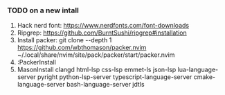 ### TODO on a new intall
1. Hack nerd font: https://www.nerdfonts.com/font-downloads
2. Ripgrep: https://github.com/BurntSushi/ripgrep#installation
3. Install packer: git clone --depth 1 https://github.com/wbthomason/packer.nvim  ~/.local/share/nvim/site/pack/packer/start/packer.nvim
4. :PackerInstall
5. MasonInstall clangd html-lsp css-lsp emmet-ls json-lsp lua-language-server pyright python-lsp-server typescript-language-server cmake-language-server bash-language-server jdtls
